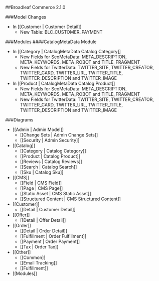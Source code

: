 ##Broadleaf Commerce 2.1.0

###Model Changes
- In [[Customer | Customer Detail]]
	- New Table: BLC_CUSTOMER_PAYMENT 
	
###Modules
####CatalogMetaData Module
- In [[Category | CatalogMetaData Catalog Category]]
	- New Fields for SeoMetaData: META_DESCRIPTION, META_KEYWORDS, META_ROBOT and TITLE_FRAGMENT 
	- New Fields for TwitterData: TWITTER_SITE, TWITTER_CREATOR, TWITTER_CARD, TWITTER_URL, TWITTER_TITLE, TWITTER_DESCRIPTION and TWITTER_IMAGE
- In [[Product | CatalogMetaData Catalog Product]]
	- New Fields for SeoMetaData: META_DESCRIPTION, META_KEYWORDS, META_ROBOT and TITLE_FRAGMENT 
	- New Fields for TwitterData: TWITTER_SITE, TWITTER_CREATOR, TWITTER_CARD, TWITTER_URL, TWITTER_TITLE, TWITTER_DESCRIPTION and TWITTER_IMAGE

###Diagrams
- [[Admin | Admin Model]]
	- [[Change Sets | Admin Change Sets]]
	- [[Security | Admin Security]]
- [[Catalog]]
 	- [[Category | Catalog Category]]
	- [[Product | Catalog Product]]
	- [[Reviews | Catalog Reviews]]
	- [[Search | Catalog Search]]
	- [[Sku | Catalog Sku]]
- [[CMS]]
	- [[Field | CMS Field]]		
	- [[Page | CMS Page]]
	- [[Static Asset | CMS Static Asset]]
	- [[Structured Content | CMS Structured Content]]
- [[Customer]]
	- [[Detail | Customer Detail]]
- [[Offer]]
	- [[Detail | Offer Detail]]
- [[Order]]
	- [[Detail | Order Detail]]
	- [[Fulfillment | Order Fulfillment]]
	- [[Payment | Order Payment]]
	- [[Tax | Order Tax]]
- [[Other]]
	- [[Common]]
	- [[Email Tracking]]
	- [[Fulfillment]]
- [[Modules]]